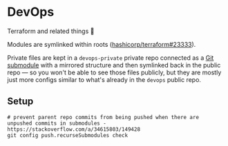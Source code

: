 # DevOps

Terraform and related things :robot:

Modules are symlinked within roots ([hashicorp/terraform#23333][1]).

Private files are kept in a `devops-private` private repo connected as a [Git submodule][2] with a mirrored structure and then symlinked back in the public repo — so you won't be able to see those files publicly, but they are mostly just more configs similar to what's already in the `devops` public repo.

## Setup

```shell
# prevent parent repo commits from being pushed when there are unpushed commits in submodules - https://stackoverflow.com/a/34615803/149428
git config push.recurseSubmodules check
```

[1]: https://github.com/hashicorp/terraform/issues/23333#issuecomment-564662878
[2]: https://git-scm.com/book/en/v2/Git-Tools-Submodules
